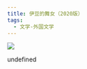 ```yaml
---
title: 伊豆的舞女（2020版）
tags:
  - 文学-外国文学
---
```


![](https://cdn.weread.qq.com/weread/cover/89/25178389/s_25178389.jpg)

undefined
